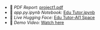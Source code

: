 - 📄 *PDF Report:* [project1.pdf](project1.pdf)
- 📓 *app.py.ipynb Notebook:* [Edu Tutor.ipynb](edututorai.ipynb)
- 🤖 *Live Hugging Face:* [Edu Tutor-AI1 Space](https://huggingface.co/spaces/kiruthika/EduTutor-ai1)
- 🎥 *Demo Video:* [Watch here](https://drive.google.com/file/d/15IkTu4zyalbKp_OrAEXnVh9Mur4-5kF9/view?usp=drivesdk)
